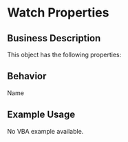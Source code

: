 # Watch Properties

## Business Description
This object has the following properties:

## Behavior
Name

## Example Usage
No VBA example available.
